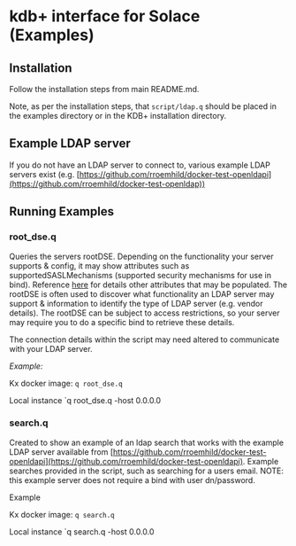 # kdb+ interface for Solace (Examples)

## Installation

Follow the installation steps from main README.md.

Note, as per the installation steps, that `script/ldap.q` should be placed in the examples directory or in the KDB+ installation directory.

## Example LDAP server

If you do not have an LDAP server to connect to, various example LDAP servers exist (e.g. [https://github.com/rroemhild/docker-test-openldapi](https://github.com/rroemhild/docker-test-openldap))

## Running Examples

### root_dse.q

Queries the servers rootDSE. Depending on the functionality your server supports & config, it may show attributes such as supportedSASLMechanisms (supported security mechanisms for use in bind). Reference [here](https://ldapwiki.com/wiki/RootDSE) for details other attributes that may be populated. The rootDSE is often used to discover what functionality an LDAP server may support & information to identify the type of LDAP server (e.g. vendor details). The rootDSE can be subject to access restrictions, so your server may require you to do a specific bind to retrieve these details.

The connection details within the script may need altered to communicate with your LDAP server.

*Example:*

Kx docker image:
`q root_dse.q`

Local instance
`q root_dse.q -host 0.0.0.0

### search.q

Created to show an example of an ldap search that works with the example LDAP server available from [https://github.com/rroemhild/docker-test-openldapi](https://github.com/rroemhild/docker-test-openldapi). Example searches provided in the script, such as searching for a users email. NOTE: this example server does not require a bind with user dn/password.

Example

Kx docker image:
`q search.q` 

Local instance
`q search.q -host 0.0.0.0
